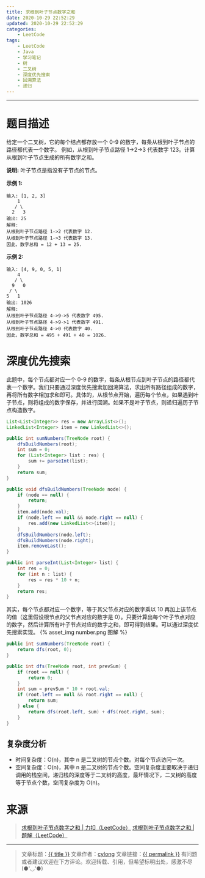 ```yaml
---
title: 求根到叶子节点数字之和
date: 2020-10-29 22:52:29
updated: 2020-10-29 22:52:29
categories:
    - LeetCode
tags:
    - LeetCode
    - Java
    - 学习笔记
    - 树
    - 二叉树
    - 深度优先搜索
    - 回溯算法
    - 递归
---
```

---

# 题目描述

给定一个二叉树，它的每个结点都存放一个 0-9 的数字，每条从根到叶子节点的路径都代表一个数字。
例如，从根到叶子节点路径 1->2->3 代表数字 123。计算从根到叶子节点生成的所有数字之和。

**说明:** 叶子节点是指没有子节点的节点。

**示例 1:**
```
输入: [1, 2, 3]
    1
   / \
  2   3
输出: 25
解释:
从根到叶子节点路径 1->2 代表数字 12.
从根到叶子节点路径 1->3 代表数字 13.
因此，数字总和 = 12 + 13 = 25.
```

**示例 2:**
```
输入: [4, 9, 0, 5, 1]
    4
   / \
  9   0
 / \
5   1
输出: 1026
解释:
从根到叶子节点路径 4->9->5 代表数字 495.
从根到叶子节点路径 4->9->1 代表数字 491.
从根到叶子节点路径 4->0 代表数字 40.
因此，数字总和 = 495 + 491 + 40 = 1026.
```

<!-- more -->

# 深度优先搜索

此题中，每个节点都对应一个 0-9 的数字，每条从根节点到叶子节点的路径都代表一个数字。我们只要通过深度优先搜索加回溯算法，求出所有路径组成的数字，再将所有数字相加求和即可。具体的，从根节点开始，遍历每个节点，如果遇到叶子节点，则将组成的数字保存，并进行回溯。如果不是叶子节点，则递归遍历子节点构造数字。

```java
List<List<Integer>> res = new ArrayList<>();
LinkedList<Integer> item = new LinkedList<>();

public int sumNumbers(TreeNode root) {
    dfsBuildNumbers(root);
    int sum = 0;
    for (List<Integer> list : res) {
        sum += parseInt(list);
    }
    return sum;
}

public void dfsBuildNumbers(TreeNode node) {
    if (node == null) {
        return;
    }
    item.add(node.val);
    if (node.left == null && node.right == null) {
        res.add(new LinkedList<>(item));
    }
    dfsBuildNumbers(node.left);
    dfsBuildNumbers(node.right);
    item.removeLast();
}

public int parseInt(List<Integer> list) {
    int res = 0;
    for (int n : list) {
        res = res * 10 + n;
    }
    return res;
}
```

其实，每个节点都对应一个数字，等于其父节点对应的数字乘以 10 再加上该节点的值（这里假设根节点的父节点对应的数字是 0）。只要计算出每个叶子节点对应的数字，然后计算所有叶子节点对应的数字之和，即可得到结果。可以通过深度优先搜索实现。
{% asset_img number.png 图解 %}

```java
public int sumNumbers(TreeNode root) {
    return dfs(root, 0);
}

public int dfs(TreeNode root, int prevSum) {
    if (root == null) {
        return 0;
    }
    int sum = prevSum * 10 + root.val;
    if (root.left == null && root.right == null) {
        return sum;
    } else {
        return dfs(root.left, sum) + dfs(root.right, sum);
    }
}
```

## 复杂度分析

* 时间复杂度：O(n)，其中 n 是二叉树的节点个数。对每个节点访问一次。
* 空间复杂度：O(n)，其中 n 是二叉树的节点个数。空间复杂度主要取决于递归调用的栈空间，递归栈的深度等于二叉树的高度，最坏情况下，二叉树的高度等于节点个数，空间复杂度为 O(n)。

# 来源

> [求根到叶子节点数字之和 | 力扣（LeetCode）][1]
> [求根到叶子节点数字之和 | 题解（LeetCode）][2]

---

> 文章标题：<a href='{{ permalink }}' title='{{ title }}' >{{ title }}</a>
> 文章作者：[cylong](/about/ "cylong")
> 文章链接：<a href='{{ permalink }}' title='{{ title }}' >{{ permalink }}</a>
> 有问题或者建议欢迎在下方评论。欢迎转载、引用，但希望标明出处，感激不尽(●'◡'●)

[1]: https://leetcode-cn.com/problems/sum-root-to-leaf-numbers/ "求根到叶子节点数字之和 | 力扣（LeetCode）"
[2]: https://leetcode-cn.com/problems/sum-root-to-leaf-numbers/solution/qiu-gen-dao-xie-zi-jie-dian-shu-zi-zhi-he-by-leetc/ "求根到叶子节点数字之和 | 题解（LeetCode）"
